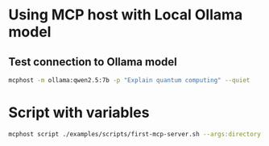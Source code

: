# Using MCP host with Local Ollama model

## Test connection to Ollama model
```bash
mcphost -m ollama:qwen2.5:7b -p "Explain quantum computing" --quiet
```

# Script with variables
```bash
mcphost script ./examples/scripts/first-mcp-server.sh --args:directory /tmp --args:name "Juan"
```